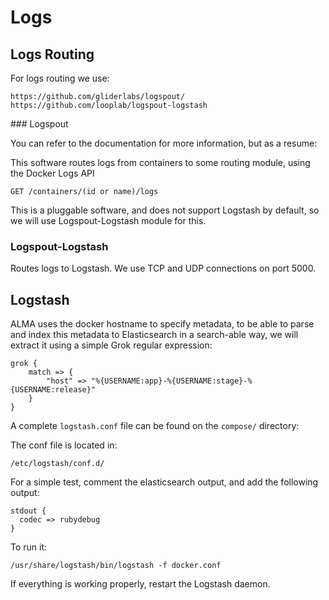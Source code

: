 # Logs

## Logs Routing

For logs routing we use:

    https://github.com/gliderlabs/logspout/
    https://github.com/looplab/logspout-logstash

### Logspout

You can refer to the documentation for more information, but as a resume:

This software routes logs from containers to some routing module, using the
Docker Logs API

```
GET /containers/(id or name)/logs
```

This is a pluggable software, and does not support Logstash by default, so we
will use Logspout-Logstash module for this.

### Logspout-Logstash

Routes logs to Logstash. We use TCP and UDP connections on port 5000.

## Logstash

ALMA uses the docker hostname to specify metadata, to be able to parse and index
this metadata to Elasticsearch in a search-able way, we will extract it using
a simple Grok regular expression:

```
grok {
    match => {
        "host" => "%{USERNAME:app}-%{USERNAME:stage}-%{USERNAME:release}"
    }
}
```

A complete `logstash.conf` file can be found on the `compose/` directory:

The conf file is located in:
```
/etc/logstash/conf.d/
```

For a simple test, comment the elasticsearch output, and add the following
output:
```
stdout {
  codec => rubydebug
}
```

To run it:
```
/usr/share/logstash/bin/logstash -f docker.conf
```

If everything is working properly, restart the Logstash daemon.
